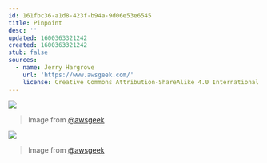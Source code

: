 ```yaml
---
id: 161fbc36-a1d8-423f-b94a-9d06e53e6545
title: Pinpoint
desc: ''
updated: 1600363321242
created: 1600363321242
stub: false
sources:
  - name: Jerry Hargrove
    url: 'https://www.awsgeek.com/'
    license: Creative Commons Attribution-ShareAlike 4.0 International License
---
```

![](/assets/images/Amazon-Pinpoint_en.jpg)
> Image from [@awsgeek](https://www.awsgeek.com/Amazon-Pinpoint/)


![](/assets/images/Amazon-Pinpoint_en.jpg)
> Image from [@awsgeek](https://www.awsgeek.com/Amazon-Pinpoint/)
